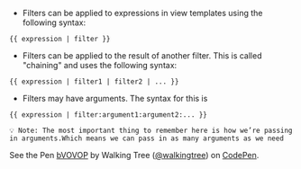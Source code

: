 * Filters can be applied to expressions in view templates using the following syntax:
```script
{{ expression | filter }}
```
*	Filters can be applied to the result of another filter. This is called "chaining" and uses the following syntax:
```script
{{ expression | filter1 | filter2 | ... }}
```
*	Filters may have arguments. The syntax for this is
```script
{{ expression | filter:argument1:argument2:... }}
```

`💡 Note: The most important thing to remember here is how we’re passing in arguments.Which means we can pass in as many arguments as we need`

<p data-height="268" data-theme-id="0" data-slug-hash="bVOVOP" data-default-tab="result" data-user="walkingtree" class='codepen'>See the Pen <a href='http://codepen.io/walkingtree/pen/bVOVOP/'>bVOVOP</a> by Walking Tree (<a href='http://codepen.io/walkingtree'>@walkingtree</a>) on <a href='http://codepen.io'>CodePen</a>.</p>
<script async src="//assets.codepen.io/assets/embed/ei.js"></script>
